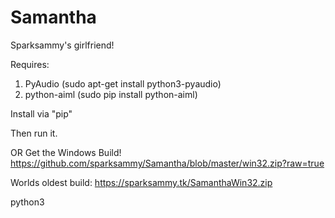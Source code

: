 # Samantha

Sparksammy's girlfriend!

Requires:

1. PyAudio (sudo apt-get install python3-pyaudio)
2. python-aiml (sudo pip install python-aiml)

Install via "pip"

Then run it.

OR Get the Windows Build!
https://github.com/sparksammy/Samantha/blob/master/win32.zip?raw=true

Worlds oldest build:
https://sparksammy.tk/SamanthaWin32.zip

python3
